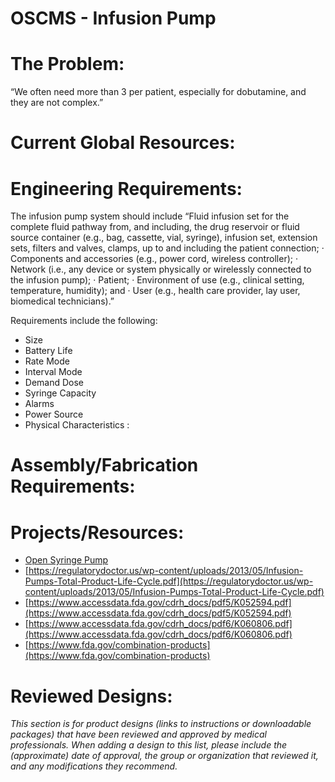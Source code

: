 # OSCMS - Infusion Pump

# The Problem:

“We often need more than 3 per patient, especially for dobutamine, and they are not complex.”

# Current Global Resources:

# Engineering Requirements:

The infusion pump system should include “Fluid infusion set for the complete fluid pathway from, and including, the drug reservoir or fluid source container (e.g., bag, cassette, vial, syringe), infusion set, extension sets, filters and valves, clamps, up to and including the patient connection; · Components and accessories (e.g., power cord, wireless controller); · Network (i.e., any device or system physically or wirelessly connected to the infusion pump); · Patient; · Environment of use (e.g., clinical setting, temperature, humidity); and · User (e.g., health care provider, lay user, biomedical technicians).”

Requirements include the following:

- Size
- Battery Life
- Rate Mode
- Interval Mode
- Demand Dose
- Syringe Capacity
- Alarms
- Power Source
- Physical Characteristics :

# Assembly/Fabrication Requirements:

# Projects/Resources:

- [Open Syringe Pump](https://www.open-electronics.org/guest_projects/openpump-an-open-source-hardware-syringe-pump/)
- [https://regulatorydoctor.us/wp-content/uploads/2013/05/Infusion-Pumps-Total-Product-Life-Cycle.pdf](https://regulatorydoctor.us/wp-content/uploads/2013/05/Infusion-Pumps-Total-Product-Life-Cycle.pdf)
- [https://www.accessdata.fda.gov/cdrh_docs/pdf5/K052594.pdf](https://www.accessdata.fda.gov/cdrh_docs/pdf5/K052594.pdf)
- [https://www.accessdata.fda.gov/cdrh_docs/pdf6/K060806.pdf](https://www.accessdata.fda.gov/cdrh_docs/pdf6/K060806.pdf)
- [https://www.fda.gov/combination-products](https://www.fda.gov/combination-products)

# Reviewed Designs:

*This section is for product designs (links to instructions or downloadable packages) that have been reviewed and approved by medical professionals. When adding a design to this list, please include the (approximate) date of approval, the group or organization that reviewed it, and any modifications they recommend.*
